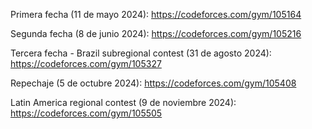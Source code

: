 Primera fecha (11 de mayo 2024):
https://codeforces.com/gym/105164

Segunda fecha (8 de junio 2024):
https://codeforces.com/gym/105216

Tercera fecha - Brazil subregional contest (31 de agosto 2024):
https://codeforces.com/gym/105327

Repechaje (5 de octubre 2024):
https://codeforces.com/gym/105408

Latin America regional contest (9 de noviembre 2024):
https://codeforces.com/gym/105505
